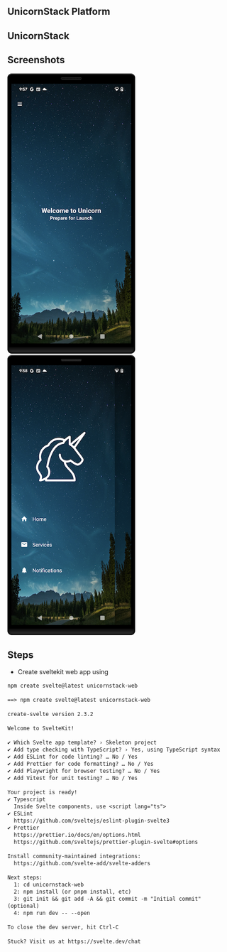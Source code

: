 ## UnicornStack Platform

## UnicornStack

## Screenshots

![Screenshot 1](https://github.com/arunabhdas/unicornstack/blob/main/screenshots/screenshot_1.png)
![Screenshot 1](https://github.com/arunabhdas/unicornstack/blob/main/screenshots/screenshot_2.png)


## Steps
* Create sveltekit web app using

```
npm create svelte@latest unicornstack-web

==> npm create svelte@latest unicornstack-web

create-svelte version 2.3.2

Welcome to SvelteKit!

✔ Which Svelte app template? › Skeleton project
✔ Add type checking with TypeScript? › Yes, using TypeScript syntax
✔ Add ESLint for code linting? … No / Yes
✔ Add Prettier for code formatting? … No / Yes
✔ Add Playwright for browser testing? … No / Yes
✔ Add Vitest for unit testing? … No / Yes

Your project is ready!
✔ Typescript
  Inside Svelte components, use <script lang="ts">
✔ ESLint
  https://github.com/sveltejs/eslint-plugin-svelte3
✔ Prettier
  https://prettier.io/docs/en/options.html
  https://github.com/sveltejs/prettier-plugin-svelte#options

Install community-maintained integrations:
  https://github.com/svelte-add/svelte-adders

Next steps:
  1: cd unicornstack-web
  2: npm install (or pnpm install, etc)
  3: git init && git add -A && git commit -m "Initial commit" (optional)
  4: npm run dev -- --open

To close the dev server, hit Ctrl-C

Stuck? Visit us at https://svelte.dev/chat
```


